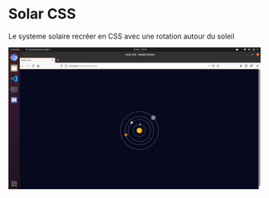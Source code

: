 # Solar CSS

Le systeme solaire recréer en CSS avec une rotation autour du soleil

![Aperçu solar CSS](screen_solarCSS.png)
